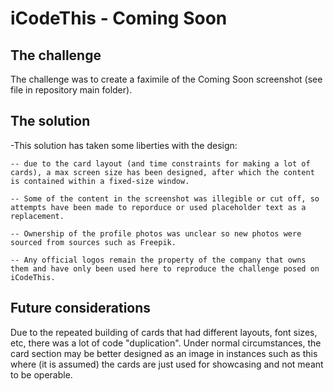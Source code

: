 # iCodeThis - Coming Soon

## The challenge

The challenge was to create a faximile of the Coming Soon screenshot (see file in repository main folder).

## The solution

-This solution has taken some liberties with the design:

    -- due to the card layout (and time constraints for making a lot of cards), a max screen size has been designed, after which the content is contained within a fixed-size window.

    -- Some of the content in the screenshot was illegible or cut off, so attempts have been made to reporduce or used placeholder text as a replacement.

    -- Ownership of the profile photos was unclear so new photos were sourced from sources such as Freepik.

    -- Any official logos remain the property of the company that owns them and have only been used here to reproduce the challenge posed on iCodeThis.

## Future considerations

Due to the repeated building of cards that had different layouts, font sizes, etc, there was a lot of code "duplication". Under normal circumstances, the card section may be better designed as an image in instances such as this where (it is assumed) the cards are just used for showcasing and not meant to be operable.